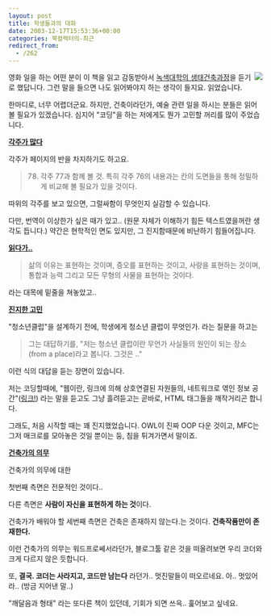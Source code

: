 ```yaml
---
layout: post
title: 학생들과의 대화
date: 2003-12-17T15:53:36+00:00
categories: 북컬렉터의-최근
redirect_from:
  - /262
---
```


<a href="http://www.bandibook.com/search/subject_view.php?code=2162084" target="bb"><img src="http://www.bandibook.com/largeimage/2162084.jpg" align="right" /></a>영화 일을 하는 어떤 분이 이 책을 읽고 감동받아서 <a href="http://www.green.ac.kr/" target="bb">녹색대학의 생태건축과정</a>을 듣기로 했답니다. 그런 말을 들으면 나도 읽어봐야지 하는 생각이 들지요. 읽었습니다.

한마디로, 너무 어렵더군요. 하지만, 건축이라던가, 예술 관련 일을 하시는 분들은 읽어 볼 필요가 있겠습니다. 심지어 "코딩"을 하는 저에게도 뭔가 고민할 꺼리를 많이 주었습니다.

<u><b>각주가 많다</b></u>

각주가 페이지의 반을 차지하기도 하고요.

> 78) 각주 77과 함께 볼 것. 특히 각주 76의 내용과는 칸의 도면들을 통해 정밀하게 비교해 볼 필요가 있을 것이다.

따위의 각주를 보고 있으면, 그럴싸함이 무엇인지 실감할 수 있습니다.

다만, 번역이 이상한가 싶은 때가 있고.. (원문 자체가 이해하기 힘든 텍스트였을꺼란 생각도 듭니다.) 약간은 현학적인 면도 있지만, 그 진지함때문에 비난하기 힘들어집니다.

<u><b>읽다가..</b></u>

> 삶의 이유는 표현하는 것이며, 증오를 표현하는 것이고, 사랑을 표현하는 것이며, 통합과 능력 그리고 모든 무형의 사물을 표현하는 것이다.

라는 대목에 밑줄을 쳐놓았고..

<b><u>진지한 고민</u></b>

"청소년클럽"을 설계하기 전에, 학생에게 청소년 클럽이 무엇인가. 라는 질문을 하고는

> 그는 대답하기를, "저는 청소년 클럽이란 무언가 사실들의 원인이 되는 장소(from a place)라고 봅니다. 그것은 .."

이런 식의 대답을 듣는 장면이 있습니다.

저는 코딩할때에, "웹이란, 링크에 의해 상호연결된 자원들의, 네트워크로 엮인 정보 공간"(<a href="http://hochan.net/archives/2003/12/16@07:55PM.html" target="bb">링크!</a>) 라는 말을 듣고도 그냥 흘려듣고는 곧바로, HTML 태그들을 깨작거리곤 합니다.

그래도, 처음 시작할 때는 꽤 진지했었습니다. OWL이 진짜 OOP 다운 것이고, MFC는 그저 매크로를 모아놓은 것일 뿐이는 둥, 침을 튀겨가면서 말이죠.

<u><b>건축가의 의무</b></u>

건축가의 의무에 대한

> 

첫번째 측면은 전문적인 것이다..

다른 측면은 <b>사람이 자신을 표현하게 하는 것</b>이다.

건축가가 배워야 할 세번째 측면은 건축은 존재하지 않는다.는 것이다. <b>건축작품만이 존재한다.</b>

이런 건축가의 의무는 워드프로쎄서라던가, 블로그툴 같은 것을 떠올려보면 우리 코더와 크게 다르지 않은 듯합니다.

또, <b>결국. 코더는 사라지고, 코드만 남는다</b> 라던가.. 멋진말들이 떠오르네요. 아.. 멋있어라.. (방금 지어낸 말..)

"깨달음과 형태" 라는 또다른 책이 있던데, 기회가 되면 쓰윽.. 훑어보고 싶네요.
<div id=comments>
</div>
